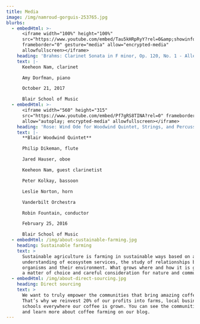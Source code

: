 ```yaml
---
title: Media
image: /img/namroud-gorguis-253765.jpg
blurbs:
  - embedHtml: >-
      <iframe width="100%" height="100%"
      src="https://www.youtube.com/embed/Tau5kHRpRyY?rel=0&amp;showinfo=0"
      frameborder="0" gesture="media" allow="encrypted-media"
      allowfullscreen></iframe>
    heading: 'Brahms: Clarinet Sonata in F minor, Op. 120, No. 1 - Allegro appassionato '
    text: |-
      Keeheon Nam, clarinet

      Amy Dorfman, piano

      October 21, 2017

      Blair School of Music
  - embedHtml: >-
      <iframe width="560" height="315"
      src="https://www.youtube.com/embed/Pf7gRS8TINA?rel=0" frameborder="0"
      allow="autoplay; encrypted-media" allowfullscreen></iframe>
    heading: 'Rose: Wind Ode for Woodwind Quintet, Strings, and Percussion'
    text: |-
      **Blair Woodwind Quintet**

      Philip Dikeman, flute

      Jared Hauser, oboe

      Keeheon Nam, guest clarinetist

      Peter Kolkay, bassoon

      Leslie Norton, horn

      Vanderbilt Orchestra

      Robin Fountain, conductor

      February 25, 2016

      Blair School of Music
  - embedHtml: /img/about-sustainable-farming.jpg
    heading: Sustainable farming
    text: >
      Sustainable agriculture is farming in sustainable ways based on an
      understanding of ecosystem services, the study of relationships between
      organisms and their environment. What grows where and how it is grown are
      a matter of choice and careful consideration for nature and communities.
  - embedHtml: /img/about-direct-sourcing.jpg
    heading: Direct sourcing
    text: >
      We want to truly empower the communities that bring amazing coffee to you.
      That’s why we reinvest 20% of our profits into farms, local businesses and
      schools everywhere our coffee is grown. You can see the communities grow
      and learn more about coffee farming on our blog.
---
```


